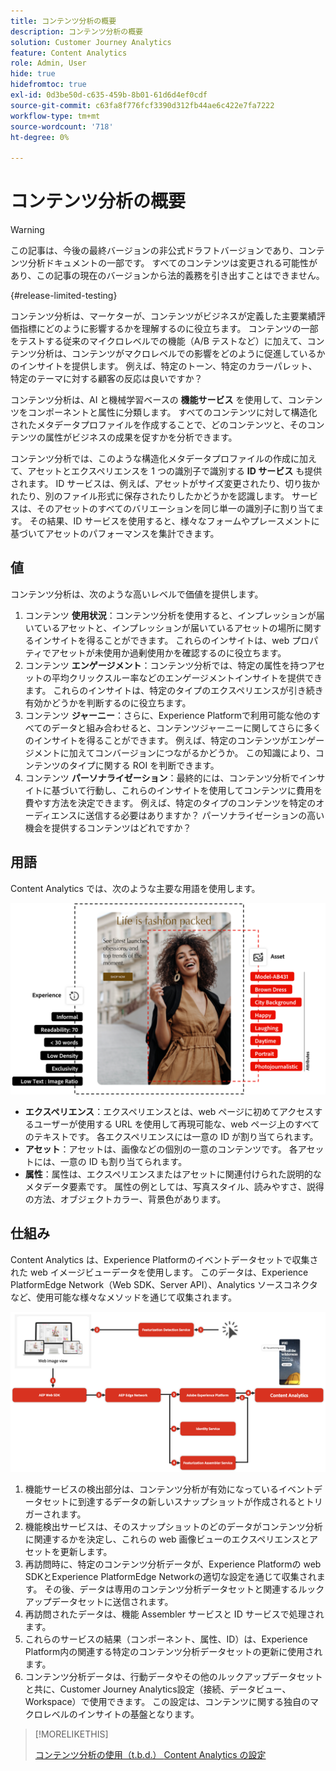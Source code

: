 ```yaml
---
title: コンテンツ分析の概要
description: コンテンツ分析の概要
solution: Customer Journey Analytics
feature: Content Analytics
role: Admin, User
hide: true
hidefromtoc: true
exl-id: 0d3be50d-c635-459b-8b01-61d6d4ef0cdf
source-git-commit: c63fa8f776fcf3390d312fb44ae6c422e7fa7222
workflow-type: tm+mt
source-wordcount: '718'
ht-degree: 0%

---
```


# コンテンツ分析の概要

<!-- 
This is a placeholder article for upcoming Content Analytics documentation. Currently used to set up contextual help entries for developer working on onboarding UI and workspace UI 
-->

>[!WARNING]
>
>この記事は、今後の最終バージョンの非公式ドラフトバージョンであり、コンテンツ分析ドキュメントの一部です。 すべてのコンテンツは変更される可能性があり、この記事の現在のバージョンから法的義務を引き出すことはできません。
>

{#release-limited-testing}

コンテンツ分析は、マーケターが、コンテンツがビジネスが定義した主要業績評価指標にどのように影響するかを理解するのに役立ちます。 コンテンツの一部をテストする従来のマイクロレベルでの機能（A/B テストなど）に加えて、コンテンツ分析は、コンテンツがマクロレベルでの影響をどのように促進しているかのインサイトを提供します。 例えば、特定のトーン、特定のカラーパレット、特定のテーマに対する顧客の反応は良いですか？

コンテンツ分析は、AI と機械学習ベースの **機能サービス** を使用して、コンテンツをコンポーネントと属性に分類します。 すべてのコンテンツに対して構造化されたメタデータプロファイルを作成することで、どのコンテンツと、そのコンテンツの属性がビジネスの成果を促すかを分析できます。

コンテンツ分析では、このような構造化メタデータプロファイルの作成に加えて、アセットとエクスペリエンスを 1 つの識別子で識別する **ID サービス** も提供されます。 ID サービスは、例えば、アセットがサイズ変更されたり、切り抜かれたり、別のファイル形式に保存されたりしたかどうかを認識します。 サービスは、そのアセットのすべてのバリエーションを同じ単一の識別子に割り当てます。 その結果、ID サービスを使用すると、様々なフォームやプレースメントに基づいてアセットのパフォーマンスを集計できます。

## 値

コンテンツ分析は、次のような高いレベルで価値を提供します。

1. コンテンツ **使用状況**：コンテンツ分析を使用すると、インプレッションが届いているアセットと、インプレッションが届いているアセットの場所に関するインサイトを得ることができます。 これらのインサイトは、web プロパティでアセットが未使用か過剰使用かを確認するのに役立ちます。
1. コンテンツ **エンゲージメント**：コンテンツ分析では、特定の属性を持つアセットの平均クリックスルー率などのエンゲージメントインサイトを提供できます。 これらのインサイトは、特定のタイプのエクスペリエンスが引き続き有効かどうかを判断するのに役立ちます。
1. コンテンツ **ジャーニー**：さらに、Experience Platformで利用可能な他のすべてのデータと組み合わせると、コンテンツジャーニーに関してさらに多くのインサイトを得ることができます。 例えば、特定のコンテンツがエンゲージメントに加えてコンバージョンにつながるかどうか。 この知識により、コンテンツのタイプに関する ROI を判断できます。
1. コンテンツ **パーソナライゼーション**：最終的には、コンテンツ分析でインサイトに基づいて行動し、これらのインサイトを使用してコンテンツに費用を費やす方法を決定できます。 例えば、特定のタイプのコンテンツを特定のオーディエンスに送信する必要はありますか？ パーソナライゼーションの高い機会を提供するコンテンツはどれですか？

## 用語

Content Analytics では、次のような主要な用語を使用します。

![Assetsとエクスペリエンス ](/help/content-analytics/assets//content-analytics-experience-asset.png)

* **エクスペリエンス**：エクスペリエンスとは、web ページに初めてアクセスするユーザーが使用する URL を使用して再現可能な、web ページ上のすべてのテキストです。 各エクスペリエンスには一意の ID が割り当てられます。
* **アセット**：アセットは、画像などの個別の一意のコンテンツです。 各アセットには、一意の ID も割り当てられます。
* **属性**：属性は、エクスペリエンスまたはアセットに関連付けられた説明的なメタデータ要素です。 属性の例としては、写真スタイル、読みやすさ、説得の方法、オブジェクトカラー、背景色があります。

## 仕組み

Content Analytics は、Experience Platformのイベントデータセットで収集された web イメージビューデータを使用します。 このデータは、Experience PlatformEdge Network（Web SDK、Server API）、Analytics ソースコネクタなど、使用可能な様々なメソッドを通じて収集されます。

![ コンテンツ分析 – 仕組み ](assets/how-it-works.png)


1. 機能サービスの検出部分は、コンテンツ分析が有効になっているイベントデータセットに到達するデータの新しいスナップショットが作成されるとトリガーされます。
1. 機能検出サービスは、そのスナップショットのどのデータがコンテンツ分析に関連するかを決定し、これらの web 画像ビューのエクスペリエンスとアセットを更新します。
1. 再訪問時に、特定のコンテンツ分析データが、Experience Platformの web SDKとExperience PlatformEdge Networkの適切な設定を通じて収集されます。 その後、データは専用のコンテンツ分析データセットと関連するルックアップデータセットに送信されます。
1. 再訪問されたデータは、機能 Assembler サービスと ID サービスで処理されます。
1. これらのサービスの結果（コンポーネント、属性、ID）は、Experience Platform内の関連する特定のコンテンツ分析データセットの更新に使用されます。
1. コンテンツ分析データは、行動データやその他のルックアップデータセットと共に、Customer Journey Analytics設定（接続、データビュー、Workspace）で使用できます。 この設定は、コンテンツに関する独自のマクロレベルのインサイトの基盤となります。

>[!MORELIKETHIS]
>
>[ コンテンツ分析の使用（t.b.d.） ](#value)
>[Content Analytics の設定 ](config/configuration.md)

